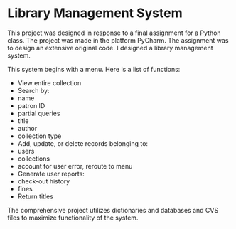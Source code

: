 # Library Management System
This project was designed in response to a final assignment for a Python class. The project was made in the platform PyCharm. The assignment was to design an extensive original code. I designed a library management system.


This system begins with a menu. Here is a list of functions:
* View entire collection
* Search by:
 * name
 * patron ID
 * partial queries
 * title
 * author
 * collection type
* Add, update, or delete records belonging to:
 * users
 * collections
* account for user error, reroute to menu
* Generate user reports:
 * check-out history
 * fines
* Return titles

The comprehensive project utilizes dictionaries and databases and CVS files to maximize functionality of the system. 
